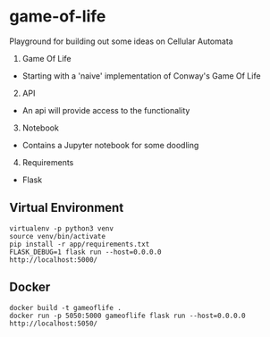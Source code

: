 # game-of-life 
Playground for building out some ideas on Cellular Automata

1. Game Of Life
- Starting with a 'naive' implementation of Conway's Game Of Life
2. API
- An api will provide access to the functionality 
3. Notebook
- Contains a Jupyter notebook for some doodling
4. Requirements
- Flask

## Virtual Environment
```
virtualenv -p python3 venv 
source venv/bin/activate
pip install -r app/requirements.txt
FLASK_DEBUG=1 flask run --host=0.0.0.0
http://localhost:5000/
```  

## Docker
```
docker build -t gameoflife .
docker run -p 5050:5000 gameoflife flask run --host=0.0.0.0
http://localhost:5050/
```  

